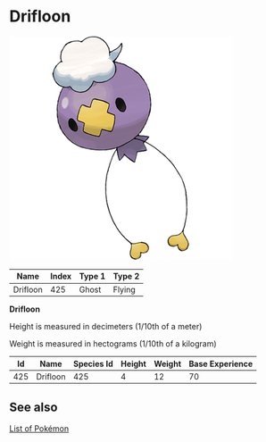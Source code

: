 # Drifloon


![Drifloon](images/425.png)

| **Name** | **Index** | **Type 1** | **Type 2** |
|----|----|----|----|
| Drifloon | 425 | Ghost | Flying  |

**Drifloon** 


Height is measured in decimeters (1/10th of a meter)

Weight is measured in hectograms (1/10th of a kilogram)

| **Id** | **Name** | **Species Id** | **Height** | **Weight** | **Base Experience** |
|--------|----------|----------------|------------|------------|---------------------|
| 425 | Drifloon | 425 | 4 | 12 | 70 |


## See also

[List of Pokémon](../pokemon.md)

